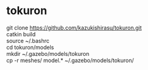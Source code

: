 # tokuron  
git clone https://github.com/kazukishirasu/tokuron.git  
catkin build  
source ~/.bashrc  
cd tokuron/models  
mkdir ~/.gazebo/models/tokuron  
cp -r meshes/ model.* ~/.gazebo/models/tokuron/  
